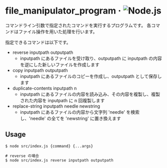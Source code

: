 # file_manipulator_program &middot; ![Node.js](https://img.shields.io/badge/Node.js-339933?logo=node.js&logoColor=white)

コマンドライン引数で指定されたコマンドを実行するプログラムです。
各コマンドはファイル操作を用いた処理を行います。

指定できるコマンドは以下です。

- reverse inputpath outputpath
  - inputpath にあるファイルを受け取り、outputpath に inputpath の内容を逆にした新しいファイルを作成します
- copy inputpath outputpath
  - inputpath にあるファイルのコピーを作成し、outputpath として保存します
- duplicate-contents inputpath n
  - inputpath にあるファイルの内容を読み込み、その内容を複製し、複製された内容を inputpath に n 回複製します
- replace-string inputpath needle newstring
  - inputpath にあるファイルの内容から文字列 'needle' を検索し、'needle' の全てを 'newstring' に置き換えます

## Usage

```
$ node src/index.js {command} {...args}

# reverse の場合
$ node src/index.js reverse inputpath outputpath
```
